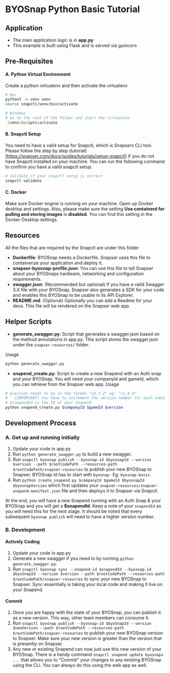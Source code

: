 # BYOSnap Python Basic Tutorial

## Application
- The main application logic is in **app.py**
- This example is built using Flask and is served via gunicorn

## Pre-Requisites

#### A. Python Virtual Environment
Create a python virtualenv and then activate the virtualenv
```bash
# Mac
python3 -m venv venv
source snapctl/venv/bin/activate
```
```bash
# Windows
# Go to the root of the folder and start the virtualenv
.\venv\Scripts\activate
```

#### B. Snapctl Setup
You need to have a valid setup for Snapctl, which is Snapsers CLI tool. Please follow the step by step (tutorial)[https://snapser.com/docs/guides/tutorials/setup-snapctl] if you do not have Snapctl installed on your machine. You can run the following command to confirm you have a valid snapctl setup.

```bash
# Validate if your snapctl setup is correct
snapctl validate
```

#### C. Docker
Make sure Docker engine is running on your machine. Open up Docker desktop and settings. Also, please make sure the setting **Use containerd for pulling and storing images** is **disabled**. You can find this setting in the Docker Desktop settings.

## Resources
All the files that are required by the Snapctl are under this folder
- **Dockerfile**: BYOSnap needs a Dockerfile. Snapser uses this file to containerize your application and deploy it.
- **snapser-byosnap-profile.json**: You can use this file to tell Snapser about your BYOSnaps hardware, networking and configuration requirements.
- **swagger.json**: (Recommended but optional) If you have a valid Swagger 3.X file with your BYOSnap, Snapser also
  generates a SDK for your code and enables this BYOSnap to be usable in its API Explorer.
- **README.md**: (Optional) Optionally you can add a Readme for your devs. This file will be rendered on the Snapser web app.


## Helper Scripts
- **generate_swagger.py**: Script that generates a swagger.json based on the method annotations in app.py. This script stores the swagger.json under the `snapser-resources/` folder.

Usage
```bash
python generate_swagger.py
```

- **snapend_create.py**: Script to create a new Snapend with an Auth snap and your BYOSnap. You will need your companyId and gameId, which you can retrieve from the Snapser web app.
Usage
```bash
# $version needs to be in the format "vX.Y.Z" eg: "v1.0.0"
#   [IMPORTANT] You have to increment the version number for each subsequent publish
# $snapendId is the ID of your Snapend
python snapend_create.py $companyId $gameId $version
```


## Development Process
### A. Get up and running initially
1. Update your code in app.py
2. Run `python generate_swagger.py` to build a new swagger.
3. Run `snapctl byosnap publish --byosnap-id $byosnapId --version $version --path $rootCodePath --resources-path $rootCodePath/snapser-resources` to publish your new BYOSnap to Snapser. BYOSnap Id
has to start with `byosnap-` Eg: `byosnap-basic`.
4. Run `python create_snapend.py $companyId $gameId $byosnapId $byosnapVersion` which first updates your `snapser-resources/snapser-snapend-manifest.json` file and then deploys it to Snapser via Snapctl.

At the end, you will have a new Snapend running with an Auth Snap & your BYOSnap and you will
get a **$snapendId**. Keep a note of your `snapendId` as you will need this for the next stage.
It should be noted that every subsequent `byosnap publish` will need to have a higher version number.


### B. Development
#### Actively Coding
1. Update your code in app.py
2. Generate a new swagger if you need to by running `python generate_swagger.py`.
3. Run `snapctl byosnap sync --snapend-id $snapendId --byosnap-id $byoSnapId --version $version --path $rootCodePath --resources-path $rootCodePath/snapser-resources` to sync your new BYOSnap to Snapser. Sync essentially is taking your local code and making it live on your Snapend.

#### Commit
1. Once you are happy with the state of your BYOSnap, you can publish it as a new version. This way, other team members can consume it.
2. Run `snapctl byosnap publish --byosnap-id $byoSnapId --version $newVersion --path $rootCodePath --resources-path $rootCodePath/snapser-resources` to publish your new BYOSnap version to Snapser. Make sure your new version is greater than the version that is presently on Snapser.
3. Any new or existing Snapend can now just use this new version of your BYOSnap. There is a handy command `snapctl snapend update byosnaps ...` that allows you to "Commit" your changes to any existing BYOSnap using the CLI. You can always do this using the web app as well.
